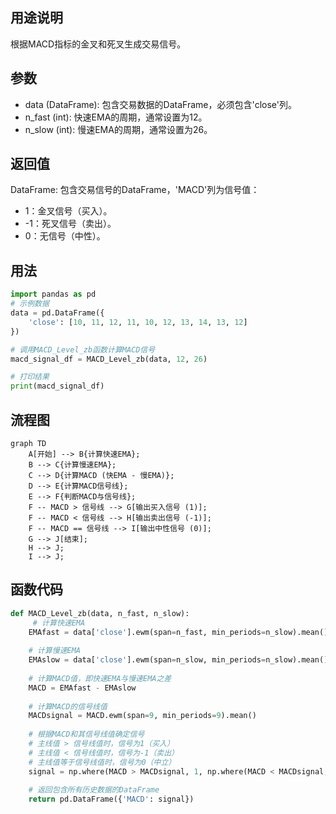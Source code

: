 ## 用途说明

根据MACD指标的金叉和死叉生成交易信号。

## 参数

* data (DataFrame): 包含交易数据的DataFrame，必须包含'close'列。
* n_fast (int):  快速EMA的周期，通常设置为12。
* n_slow (int):  慢速EMA的周期，通常设置为26。
## 返回值

DataFrame: 包含交易信号的DataFrame，'MACD'列为信号值：

* 1：金叉信号（买入）。
* -1：死叉信号（卖出）。
* 0：无信号（中性）。
## 用法

```python
import pandas as pd
# 示例数据
data = pd.DataFrame({
    'close': [10, 11, 12, 11, 10, 12, 13, 14, 13, 12]
})

# 调用MACD_Level_zb函数计算MACD信号
macd_signal_df = MACD_Level_zb(data, 12, 26)

# 打印结果
print(macd_signal_df)
```

## 流程图

```mermaid
graph TD
    A[开始] --> B{计算快速EMA};
    B --> C{计算慢速EMA};
    C --> D{计算MACD (快EMA - 慢EMA)};
    D --> E{计算MACD信号线};
    E --> F{判断MACD与信号线};
    F -- MACD > 信号线 --> G[输出买入信号 (1)];
    F -- MACD < 信号线 --> H[输出卖出信号 (-1)];
    F -- MACD == 信号线 --> I[输出中性信号 (0)];
    G --> J[结束];
    H --> J;
    I --> J;
```

## 函数代码

```python
def MACD_Level_zb(data, n_fast, n_slow):
     # 计算快速EMA
    EMAfast = data['close'].ewm(span=n_fast, min_periods=n_slow).mean()
    
    # 计算慢速EMA
    EMAslow = data['close'].ewm(span=n_slow, min_periods=n_slow).mean()
    
    # 计算MACD值，即快速EMA与慢速EMA之差
    MACD = EMAfast - EMAslow
    
    # 计算MACD的信号线值
    MACDsignal = MACD.ewm(span=9, min_periods=9).mean()
    
    # 根据MACD和其信号线值确定信号
    # 主线值 > 信号线值时，信号为1（买入）
    # 主线值 < 信号线值时，信号为-1（卖出）
    # 主线值等于信号线值时，信号为0（中立）
    signal = np.where(MACD > MACDsignal, 1, np.where(MACD < MACDsignal, -1, 0))
    
    # 返回包含所有历史数据的DataFrame
    return pd.DataFrame({'MACD': signal})
```

